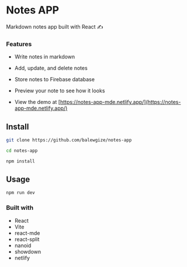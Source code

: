 # Notes APP

Markdown notes app built with React ✍️

### Features

- Write notes in markdown

- Add, update, and delete notes

- Store notes to Firebase database

- Preview your note to see how it looks

- View the demo at [https://notes-app-mde.netlify.app/](https://notes-app-mde.netlify.app/) 


## Install

```bash
git clone https://github.com/balewgize/notes-app
```

```bash
cd notes-app
```
```bash
npm install
```

## Usage

```bash
npm run dev
```

### Built with
- React
- Vite
- react-mde
- react-split
- nanoid
- showdown
- netlify
